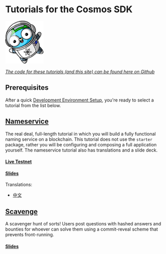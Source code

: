 # Tutorials for the Cosmos SDK

!["Greetings Cosmonauts"](./hellochain/space.png)

_[The code for these tutorials (and this site) can be found here on Github](https://www.github.com/cosmos/sdk-tutorials)_

## Prerequisites

After a quick [Development Environment Setup](SETUP.md), you're ready to select a tutorial from the list below.

## [Nameservice](./nameservice/tutorial/00-intro.md)

The real deal, full-length tutorial in which you will build a fully functional naming service on a blockchain. This tutorial does not use the `starter` package, rather you will be configuring and composing a full application yourself.
The nameservice tutorial also has translations and a slide deck.

#### [Live Testnet](https://talkshop.name)

#### [Slides](https://docs.google.com/presentation/d/1aCMAdkVY-gfgnGNPTygwVk3o68czPQ_VYfvdMy9Ek5Q/edit?usp=sharing)

Translations:

- [中文](./nameservice/README_cn.md)

###

## [Scavenge](./scavenge/tutorial/01-background.md)

A scavenger hunt of sorts! Users post questions with hashed answers and bounties for whoever can solve them using a commit-reveal scheme that prevents front-running.

#### [Slides](https://docs.google.com/presentation/d/1UG_Zi2FxMSWTmRBFhc4exXlJssAPasTq28cpTCHX2Ks/edit?usp=sharing)
